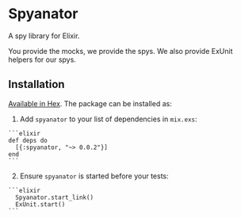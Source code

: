 # Spyanator

A spy library for Elixir.

You provide the mocks, we provide the spys.
We also provide ExUnit helpers for our spys.


## Installation

[Available in Hex](https://hex.pm/packages/spyanator). The package can be installed as:

  1. Add `spyanator` to your list of dependencies in `mix.exs`:

    ```elixir
    def deps do
      [{:spyanator, "~> 0.0.2"}]
    end
    ```

  2. Ensure `spyanator` is started before your tests:

    ```elixir
      Spyanator.start_link()
      ExUnit.start()
    ```
